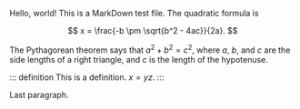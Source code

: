 Hello, world! This is a MarkDown test file. The quadratic formula is

$$ x = \frac{-b \pm \sqrt{b^2 - 4ac}}{2a}. $$

The Pythagorean theorem says that $a^2 + b^2 = c^2$, where $a$, $b$, and $c$ are the side lengths of a right triangle, and $c$ is the length of the hypotenuse.

::: definition
This is a definition. $x = yz$.
:::

Last paragraph.
